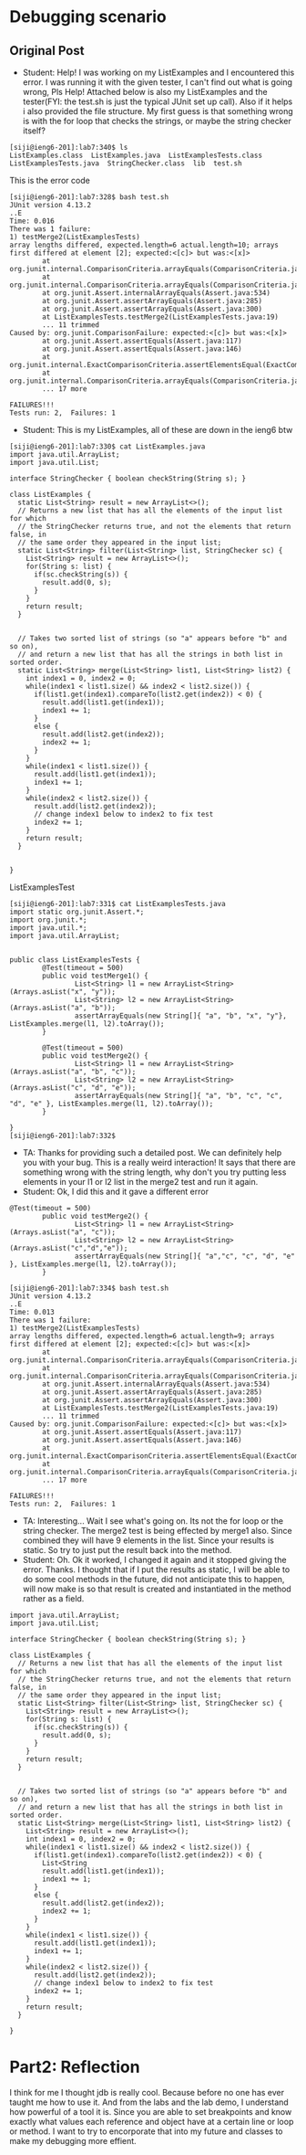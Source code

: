 # Debugging scenario
## Original Post
- Student: Help! I was working on my ListExamples and I encountered this error. I was running it with the given tester, I can't find out what is going wrong, Pls Help! Attached below is also my ListExamples and the tester(FYI: the test.sh is just the typical JUnit set up call). Also if it helps i also provided the file structure. My first guess is that something wrong is with the for loop that checks the strings, or maybe the string checker itself?

```Code
[siji@ieng6-201]:lab7:340$ ls
ListExamples.class  ListExamples.java  ListExamplesTests.class  ListExamplesTests.java  StringChecker.class  lib  test.sh
```

This is the error code ```  ```

```Code
[siji@ieng6-201]:lab7:328$ bash test.sh
JUnit version 4.13.2
..E
Time: 0.016
There was 1 failure:
1) testMerge2(ListExamplesTests)
array lengths differed, expected.length=6 actual.length=10; arrays first differed at element [2]; expected:<[c]> but was:<[x]>
        at org.junit.internal.ComparisonCriteria.arrayEquals(ComparisonCriteria.java:78)
        at org.junit.internal.ComparisonCriteria.arrayEquals(ComparisonCriteria.java:28)
        at org.junit.Assert.internalArrayEquals(Assert.java:534)
        at org.junit.Assert.assertArrayEquals(Assert.java:285)
        at org.junit.Assert.assertArrayEquals(Assert.java:300)
        at ListExamplesTests.testMerge2(ListExamplesTests.java:19)
        ... 11 trimmed
Caused by: org.junit.ComparisonFailure: expected:<[c]> but was:<[x]>
        at org.junit.Assert.assertEquals(Assert.java:117)
        at org.junit.Assert.assertEquals(Assert.java:146)
        at org.junit.internal.ExactComparisonCriteria.assertElementsEqual(ExactComparisonCriteria.java:8)
        at org.junit.internal.ComparisonCriteria.arrayEquals(ComparisonCriteria.java:76)
        ... 17 more

FAILURES!!!
Tests run: 2,  Failures: 1
```

- Student: This is my ListExamples, all of these are down in the ieng6 btw

```Code
[siji@ieng6-201]:lab7:330$ cat ListExamples.java
import java.util.ArrayList;
import java.util.List;

interface StringChecker { boolean checkString(String s); }

class ListExamples {
  static List<String> result = new ArrayList<>();
  // Returns a new list that has all the elements of the input list for which
  // the StringChecker returns true, and not the elements that return false, in
  // the same order they appeared in the input list;
  static List<String> filter(List<String> list, StringChecker sc) {
    List<String> result = new ArrayList<>();
    for(String s: list) {
      if(sc.checkString(s)) {
        result.add(0, s);
      }
    }
    return result;
  }


  // Takes two sorted list of strings (so "a" appears before "b" and so on),
  // and return a new list that has all the strings in both list in sorted order.
  static List<String> merge(List<String> list1, List<String> list2) {
    int index1 = 0, index2 = 0;
    while(index1 < list1.size() && index2 < list2.size()) {
      if(list1.get(index1).compareTo(list2.get(index2)) < 0) {
        result.add(list1.get(index1));
        index1 += 1;
      }
      else {
        result.add(list2.get(index2));
        index2 += 1;
      }
    }
    while(index1 < list1.size()) {
      result.add(list1.get(index1));
      index1 += 1;
    }
    while(index2 < list2.size()) {
      result.add(list2.get(index2));
      // change index1 below to index2 to fix test
      index2 += 1;
    }
    return result;
  }


}
```

ListExamplesTest

```Code
[siji@ieng6-201]:lab7:331$ cat ListExamplesTests.java
import static org.junit.Assert.*;
import org.junit.*;
import java.util.*;
import java.util.ArrayList;


public class ListExamplesTests {
        @Test(timeout = 500)
        public void testMerge1() {
                List<String> l1 = new ArrayList<String>(Arrays.asList("x", "y"));
                List<String> l2 = new ArrayList<String>(Arrays.asList("a", "b"));
                assertArrayEquals(new String[]{ "a", "b", "x", "y"}, ListExamples.merge(l1, l2).toArray());
        }

        @Test(timeout = 500)
        public void testMerge2() {
                List<String> l1 = new ArrayList<String>(Arrays.asList("a", "b", "c"));
                List<String> l2 = new ArrayList<String>(Arrays.asList("c", "d", "e"));
                assertArrayEquals(new String[]{ "a", "b", "c", "c", "d", "e" }, ListExamples.merge(l1, l2).toArray());
        }

}
[siji@ieng6-201]:lab7:332$
```

- TA: Thanks for providing such a detailed post. We can definitely help you with your bug. This is a really weird interaction! It says that there are something wrong with the string length, why don't you try putting less elements in your l1 or l2 list in the merge2 test and run it again.
- Student: Ok, I did this and it gave a different error

```Code
@Test(timeout = 500)
        public void testMerge2() {
                List<String> l1 = new ArrayList<String>(Arrays.asList("a", "c"));
                List<String> l2 = new ArrayList<String>(Arrays.asList("c","d","e"));
                assertArrayEquals(new String[]{ "a","c", "c", "d", "e" }, ListExamples.merge(l1, l2).toArray());
        }
```
```Code
[siji@ieng6-201]:lab7:334$ bash test.sh
JUnit version 4.13.2
..E
Time: 0.013
There was 1 failure:
1) testMerge2(ListExamplesTests)
array lengths differed, expected.length=6 actual.length=9; arrays first differed at element [2]; expected:<[c]> but was:<[x]>
        at org.junit.internal.ComparisonCriteria.arrayEquals(ComparisonCriteria.java:78)
        at org.junit.internal.ComparisonCriteria.arrayEquals(ComparisonCriteria.java:28)
        at org.junit.Assert.internalArrayEquals(Assert.java:534)
        at org.junit.Assert.assertArrayEquals(Assert.java:285)
        at org.junit.Assert.assertArrayEquals(Assert.java:300)
        at ListExamplesTests.testMerge2(ListExamplesTests.java:19)
        ... 11 trimmed
Caused by: org.junit.ComparisonFailure: expected:<[c]> but was:<[x]>
        at org.junit.Assert.assertEquals(Assert.java:117)
        at org.junit.Assert.assertEquals(Assert.java:146)
        at org.junit.internal.ExactComparisonCriteria.assertElementsEqual(ExactComparisonCriteria.java:8)
        at org.junit.internal.ComparisonCriteria.arrayEquals(ComparisonCriteria.java:76)
        ... 17 more

FAILURES!!!
Tests run: 2,  Failures: 1
```

- TA: Interesting... Wait I see what's going on. Its not the for loop or the string checker. The merge2 test is being effected by merge1 also. Since combined they will have 9 elements in the list. Since your results is static. So try to just put the result back into the method.
- Student: Oh. Ok it worked, I changed it again and it stopped giving the error. Thanks. I thought that if I put the results as static, I will be able to do some cool methods in the future, did not anticipate this to happen, will now make is so that result is created and instantiated in the method rather as a field.

```Code
import java.util.ArrayList;
import java.util.List;

interface StringChecker { boolean checkString(String s); }

class ListExamples {
  // Returns a new list that has all the elements of the input list for which
  // the StringChecker returns true, and not the elements that return false, in
  // the same order they appeared in the input list;
  static List<String> filter(List<String> list, StringChecker sc) {
    List<String> result = new ArrayList<>();
    for(String s: list) {
      if(sc.checkString(s)) {
        result.add(0, s);
      }
    }
    return result;
  }


  // Takes two sorted list of strings (so "a" appears before "b" and so on),
  // and return a new list that has all the strings in both list in sorted order.
  static List<String> merge(List<String> list1, List<String> list2) {
    List<String> result = new ArrayList<>();
    int index1 = 0, index2 = 0;
    while(index1 < list1.size() && index2 < list2.size()) {
      if(list1.get(index1).compareTo(list2.get(index2)) < 0) {
        List<String 
        result.add(list1.get(index1));
        index1 += 1;
      }
      else {
        result.add(list2.get(index2));
        index2 += 1;
      }
    }
    while(index1 < list1.size()) {
      result.add(list1.get(index1));
      index1 += 1;
    }
    while(index2 < list2.size()) {
      result.add(list2.get(index2));
      // change index1 below to index2 to fix test
      index2 += 1;
    }
    return result;
  }

}
```

# Part2: Reflection
I think for me I thought jdb is really cool. Because before no one has ever taught me how to use it. And from the labs and the lab demo, I understand how powerful of a tool it is. Since you are able to set breakpoints and know exactly what values each reference and object have at a certain line or loop or method. I want to try to encorporate that into my future and classes to make my debugging more effient. 

